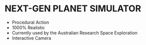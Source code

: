 # NEXT-GEN PLANET SIMULATOR


* Procedural Action
* 1000% Realistic
* Currently used by the Australian Research Space Exploration
* Interactive Camera



